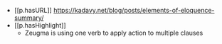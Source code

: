 

- [[p.hasURL]] https://kadavy.net/blog/posts/elements-of-eloquence-summary/
- [[p.hasHighlight]] 
  - Zeugma is using one verb to apply action to multiple clauses
